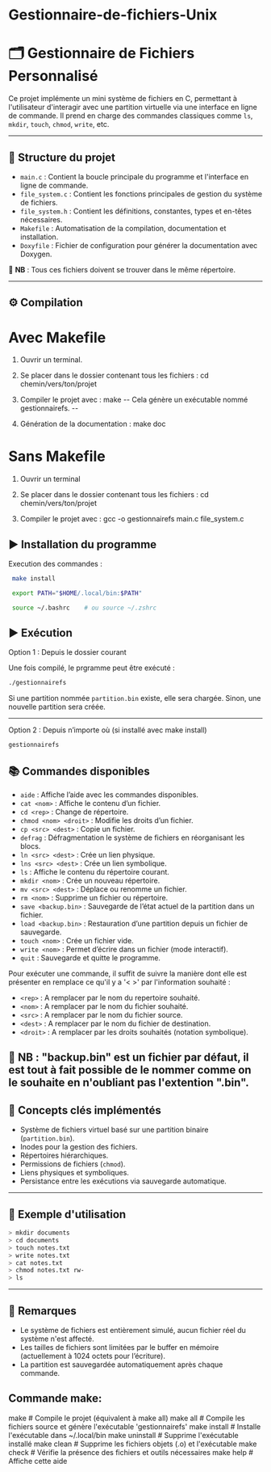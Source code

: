 # Gestionnaire-de-fichiers-Unix
# 🗂️ Gestionnaire de Fichiers Personnalisé

Ce projet implémente un mini système de fichiers en C, permettant à l'utilisateur d'interagir avec une partition virtuelle via une interface en ligne de commande. Il prend en charge des commandes classiques comme `ls`, `mkdir`, `touch`, `chmod`, `write`, etc.

---

## 📁 Structure du projet


- `main.c` : Contient la boucle principale du programme et l'interface en ligne de commande.  
- `file_system.c` : Contient les fonctions principales de gestion du système de fichiers.  
- `file_system.h` : Contient les définitions, constantes, types et en-têtes nécessaires.  
- `Makefile` : Automatisation de la compilation, documentation et installation.  
- `Doxyfile` : Fichier de configuration pour générer la documentation avec Doxygen.

📝 **NB** : Tous ces fichiers doivent se trouver dans le même répertoire.

---

## ⚙️ Compilation

# Avec Makefile

1. Ouvrir un terminal.

2. Se placer dans le dossier contenant tous les fichiers :
 cd chemin/vers/ton/projet

3. Compiler le projet avec : make
 -- Cela génère un exécutable nommé gestionnairefs. --
 
4. Génération de la documentation : make doc 

# Sans Makefile

1. Ouvrir un terminal

2. Se placer dans le dossier contenant tous les fichiers :
 cd chemin/vers/ton/projet

3. Compiler le projet avec : gcc -o gestionnairefs main.c file_system.c

## ▶ Installation du programme

Execution des commandes : 
 
```bash
 make install
```

```bash
 export PATH="$HOME/.local/bin:$PATH"
```

```bash
 source ~/.bashrc    # ou source ~/.zshrc
```

## ▶️ Exécution

Option 1 :  Depuis le dossier courant

Une fois compilé, le prgramme peut être exécuté :

```bash
./gestionnairefs
```

Si une partition nommée `partition.bin` existe, elle sera chargée. Sinon, une nouvelle partition sera créée.

---

Option 2 : Depuis n’importe où (si installé avec make install)

```bash
gestionnairefs
```


## 📚 Commandes disponibles

- `aide` : Affiche l’aide avec les commandes disponibles.
- `cat <nom>` : Affiche le contenu d’un fichier.
- `cd <rep>` : Change de répertoire.
- `chmod <nom> <droit>` : Modifie les droits d’un fichier.
- `cp <src> <dest>` : Copie un fichier.
- `defrag` : Défragmentation le système de fichiers en réorganisant les blocs.
- `ln <src> <dest>` : Crée un lien physique.
- `lns <src> <dest>` : Crée un lien symbolique.
- `ls` : Affiche le contenu du répertoire courant.
- `mkdir <nom>` : Crée un nouveau répertoire.
- `mv <src> <dest>` : Déplace ou renomme un fichier.
- `rm <nom>` : Supprime un fichier ou répertoire.
- `save <backup.bin>` : Sauvegarde de l’état actuel de la partition dans un fichier.
- `load <backup.bin>` : Restauration d’une partition depuis un fichier de sauvegarde.
- `touch <nom>` : Crée un fichier vide.
- `write <nom>` : Permet d’écrire dans un fichier (mode interactif).
- `quit` : Sauvegarde et quitte le programme.

Pour exécuter une commande, il suffit de suivre la manière dont elle est présenter en remplace ce qu'il y a '< >' par l'information souhaité : 
- `<rep>` : A remplacer par le nom du repertoire souhaité.
- `<nom>` : A remplacer par le nom du fichier souhaité.
- `<src>` : A remplacer par le nom du fichier source.
- `<dest>` : A remplacer par le nom du fichier de destination.
- `<droit>` : A remplacer par les droits souhaités (notation symbolique).

📝 **NB** : "backup.bin" est un fichier par défaut, il est tout à fait possible de le nommer comme on le souhaite en n'oubliant pas l'extention ".bin".
---

## 🧠 Concepts clés implémentés

- Système de fichiers virtuel basé sur une partition binaire (`partition.bin`).
- Inodes pour la gestion des fichiers.
- Répertoires hiérarchiques.
- Permissions de fichiers (`chmod`).
- Liens physiques et symboliques.
- Persistance entre les exécutions via sauvegarde automatique.

---

## 📝 Exemple d'utilisation

```bash
> mkdir documents
> cd documents
> touch notes.txt
> write notes.txt
> cat notes.txt
> chmod notes.txt rw-
> ls
```

---

## 📌 Remarques

- Le système de fichiers est entièrement simulé, aucun fichier réel du système n'est affecté.
- Les tailles de fichiers sont limitées par le buffer en mémoire (actuellement à 1024 octets pour l’écriture).
- La partition est sauvegardée automatiquement après chaque commande.


## Commande make:
make            # Compile le projet (équivalent à make all)
make all        # Compile les fichiers source et génère l'exécutable 'gestionnairefs'
make install    # Installe l'exécutable dans ~/.local/bin
make uninstall  # Supprime l'exécutable installé
make clean      # Supprime les fichiers objets (.o) et l'exécutable
make check      # Vérifie la présence des fichiers et outils nécessaires
make help       # Affiche cette aide
